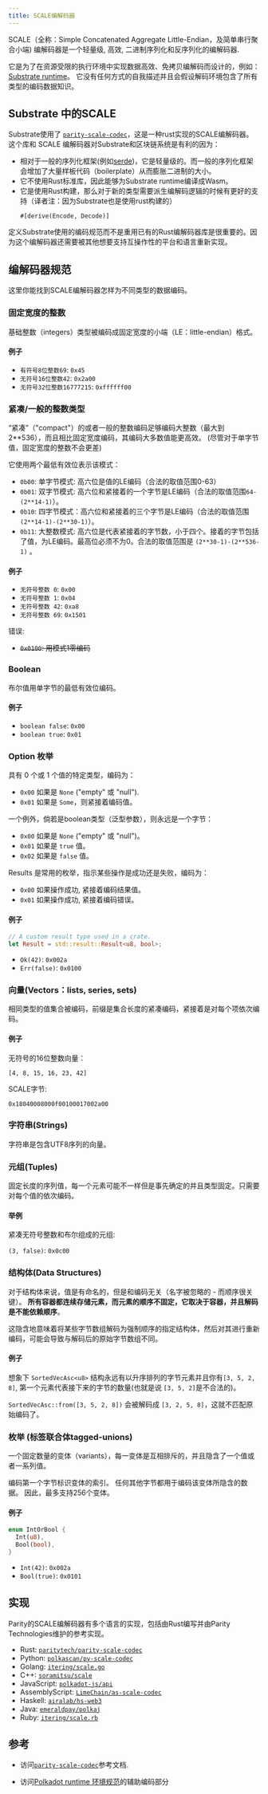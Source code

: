 ```yaml
---
title: SCALE编解码器
---
```


SCALE（全称：Simple Concatenated Aggregate Little-Endian，及简单串行聚合小端) 编解码器是一个轻量级,
高效, 二进制序列化和反序列化的编解码器.


它是为了在资源受限的执行环境中实现数据高效、免拷贝编解码而设计的，例如： [Substrate
runtime](../runtime/)。 它没有任何方式的自我描述并且会假设解码环境包含了所有类型的编码数据知识。


## Substrate 中的SCALE 

Substrate使用了 [`parity-scale-codec`](https://github.com/paritytech/parity-scale-codec)，这是一种rust实现的SCALE编解码器。 这个库和 SCALE 编解码器对Substrate和区块链系统是有利的因为：

- 相对于一般的序列化框架(例如[serde](https://serde.rs/))，它是轻量级的。而一般的序列化框架会增加了大量样板代码（boilerplate）从而膨胀二进制的大小。
- 它不使用Rust标准库，因此能够为Substrate runtime编译成Wasm。
- 它是使用Rust构建，那么对于新的类型需要派生编解码逻辑的时候有更好的支持（译者注：因为Substrate也是使用rust构建的）
  ```
  #[derive(Encode, Decode)]
  ```

定义Substrate使用的编码规范而不是重用已有的Rust编解码器库是很重要的。因为这个编解码器还需要被其他想要支持互操作性的平台和语言重新实现。


## 编解码器规范

这里你能找到SCALE编解码器怎样为不同类型的数据编码。


### 固定宽度的整数

基础整数（integers）类型被编码成固定宽度的小端（LE：little-endian）格式。

#### 例子

- `有符号8位整数69`: `0x45`
- `无符号16位整数42`: `0x2a00`
- `无符号32位整数16777215`: `0xffffff00`

### 紧凑/一般的整数类型

“紧凑”（"compact"）的或者一般的整数编码足够编码大整数（最大到2\*\*536），而且相比固定宽度编码，其编码大多数值能更高效。 (尽管对于单字节值，固定宽度的整数不会更差)


它使用两个最低有效位表示该模式：
- `0b00`: 单字节模式: 高六位是值的LE编码（合法的取值范围0-63）
- `0b01`: 双字节模式: 高六位和紧接着的一个字节是LE编码（合法的取值范围`64-(2**14-1)`）。
- `0b10`: 四字节模式：高六位和紧接着的三个字节是LE编码（合法的取值范围`(2**14-1)-(2**30-1)`）。
- `0b11`: 大整数模式: 高六位是代表紧接着的字节数，小于四个。接着的字节包括了值，为LE编码。最高位必须不为0。合法的取值范围是 `(2**30-1)-(2**536-1)` 。

#### 例子

- `无符号整数 0`: `0x00`
- `无符号整数 1`: `0x04`
- `无符号整数 42`: `0xa8`
- `无符号整数 69`: `0x1501`

错误:

- ~~`0x0100`: 用模式1零编码~~

### Boolean

布尔值用单字节的最低有效位编码。


#### 例子

- `boolean false`: `0x00`
- `boolean true`: `0x01`

### Option 枚举

具有 0 个或 1 个值的特定类型，编码为：

- `0x00` 如果是 `None` ("empty" 或 "null").
- `0x01` 如果是 `Some`，则紧接着编码值。

一个例外，倘若是boolean类型（泛型参数），则永远是一个字节：

- `0x00` 如果是 `None` ("empty" 或 "null")。
- `0x01` 如果是 `true` 值。
- `0x02` 如果是 `false` 值。

Results 是常用的枚举，指示某些操作是成功还是失败，编码为：


- `0x00` 如果操作成功, 紧接着编码结果值。
- `0x01` 如果操作成功, 紧接着编码错误。

#### 例子

```rust
// A custom result type used in a crate.
let Result = std::result::Result<u8, bool>;
```

- `Ok(42)`: `0x002a`
- `Err(false)`: `0x0100`

### 向量(Vectors：lists, series, sets) 

相同类型的值集合被编码，前缀是集合长度的紧凑编码，紧接着是对每个项依次编码。


#### 例子

无符号的16位整数向量：

```
[4, 8, 15, 16, 23, 42]
```

SCALE字节:

```
0x18040008000f00100017002a00
```

### 字符串(Strings)

字符串是包含UTF8序列的向量。

### 元组(Tuples)

固定长度的序列值，每一个元素可能不一样但是事先确定的并且类型固定。只需要对每个值的依次编码。

#### 举例

紧凑无符号整数和布尔组成的元组:

`(3, false)`: `0x0c00`

### 结构体(Data Structures)


对于结构体来说，值是有命名的，但是和编码无关（名字被忽略的 - 而顺序很关键）。 **所有容器都连续存储元素，而元素的顺序不固定，它取决于容器，并且解码是不能依赖顺序**。


这隐含地意味着将某些字节数组解码为强制顺序的指定结构体，然后对其进行重新编码，可能会导致与解码后的原始字节数组不同。



#### 例子

想象下 `SortedVecAsc<u8>` 结构永远有以升序排列的字节元素并且你有`[3, 5, 2, 8]`, 第一个元素代表接下来的字节的数量(也就是说 `[3, 5, 2]`是不合法的)。

`SortedVecAsc::from([3, 5, 2, 8])` 会被解码成 `[3, 2, 5, 8]`，这就不匹配原始编码了。

### 枚举 (标签联合体tagged-unions)


一个固定数量的变体（variants），每一变体是互相排斥的，并且隐含了一个值或者一系列值。

编码第一个字节标识变体的索引。 任何其他字节都用于编码该变体所隐含的数据。 因此，最多支持256个变体。


#### 例子

```rust
enum IntOrBool {
  Int(u8),
  Bool(bool),
}
```

- `Int(42)`: `0x002a`
- `Bool(true)`: `0x0101`

## 实现

Parity的SCALE编解码器有多个语言的实现，包括由Rust编写并由Parity Technologies维护的参考实现。

- Rust: [`paritytech/parity-scale-codec`](https://github.com/paritytech/parity-scale-codec)
- Python: [`polkascan/py-scale-codec`](https://github.com/polkascan/py-scale-codec)
- Golang: [`itering/scale.go`](https://github.com/itering/scale.go)
- C++: [`soramitsu/scale`](https://github.com/soramitsu/kagome/tree/master/core/scale)
- JavaScript: [`polkadot-js/api`](https://github.com/polkadot-js/api)
- AssemblyScript: [`LimeChain/as-scale-codec`](https://github.com/LimeChain/as-scale-codec)
- Haskell: [`airalab/hs-web3`](https://github.com/airalab/hs-web3/tree/master/src/Codec)
- Java: [`emeraldpay/polkaj`](https://github.com/emeraldpay/polkaj)
- Ruby: [`itering/scale.rb`](https://github.com/itering/scale.rb)

## 参考

- 访问[`parity-scale-codec`](https://substrate.dev/rustdocs/v2.0.0/parity_scale_codec/index.html)参考文档.

- 访问[Polkadot runtime 环境规范](https://github.com/w3f/polkadot-spec/)的辅助编码部分

